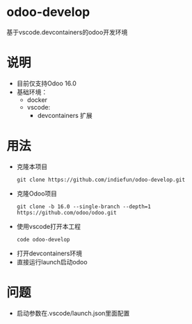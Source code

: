 # odoo-develop
基于vscode.devcontainers的odoo开发环境

# 说明
* 目前仅支持Odoo 16.0
* 基础环境：
    * docker
    * vscode:
        * devcontainers 扩展

# 用法
* 克隆本项目
    ```
    git clone https://github.com/indiefun/odoo-develop.git
    ```
* 克隆Odoo项目
    ```
    git clone -b 16.0 --single-branch --depth=1 https://github.com/odoo/odoo.git
    ```
* 使用vscode打开本工程
    ```
    code odoo-develop
    ```
* 打开devcontainers环境
* 直接运行launch启动odoo

# 问题
* 启动参数在.vscode/launch.json里面配置